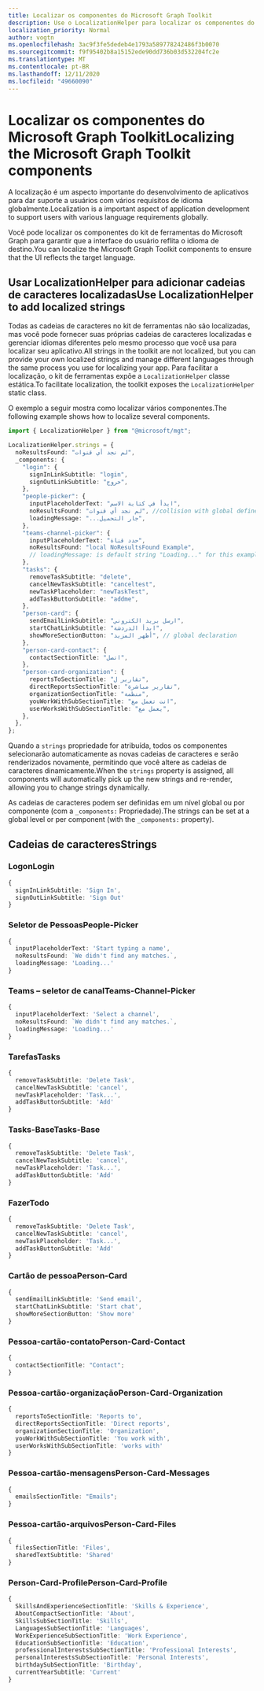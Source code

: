 ```yaml
---
title: Localizar os componentes do Microsoft Graph Toolkit
description: Use o LocalizationHelper para localizar os componentes do Microsoft Graph Toolkit.
localization_priority: Normal
author: vogtn
ms.openlocfilehash: 3ac9f3fe5dedeb4e1793a589778242486f3b0070
ms.sourcegitcommit: f9f95402b8a15152ede90dd736b03d532204fc2e
ms.translationtype: MT
ms.contentlocale: pt-BR
ms.lasthandoff: 12/11/2020
ms.locfileid: "49660090"
---
```

# <a name="localizing-the-microsoft-graph-toolkit-components"></a><span data-ttu-id="d64b0-103">Localizar os componentes do Microsoft Graph Toolkit</span><span class="sxs-lookup"><span data-stu-id="d64b0-103">Localizing the Microsoft Graph Toolkit components</span></span>

<span data-ttu-id="d64b0-104">A localização é um aspecto importante do desenvolvimento de aplicativos para dar suporte a usuários com vários requisitos de idioma globalmente.</span><span class="sxs-lookup"><span data-stu-id="d64b0-104">Localization is a important aspect of application development to support users with various language requirements globally.</span></span>

<span data-ttu-id="d64b0-105">Você pode localizar os componentes do kit de ferramentas do Microsoft Graph para garantir que a interface do usuário reflita o idioma de destino.</span><span class="sxs-lookup"><span data-stu-id="d64b0-105">You can localize the Microsoft Graph Toolkit components to ensure that the UI reflects the target language.</span></span>

## <a name="use-localizationhelper-to-add-localized-strings"></a><span data-ttu-id="d64b0-106">Usar LocalizationHelper para adicionar cadeias de caracteres localizadas</span><span class="sxs-lookup"><span data-stu-id="d64b0-106">Use LocalizationHelper to add localized strings</span></span>

<span data-ttu-id="d64b0-107">Todas as cadeias de caracteres no kit de ferramentas não são localizadas, mas você pode fornecer suas próprias cadeias de caracteres localizadas e gerenciar idiomas diferentes pelo mesmo processo que você usa para localizar seu aplicativo.</span><span class="sxs-lookup"><span data-stu-id="d64b0-107">All strings in the toolkit are not localized, but you can provide your own localized strings and manage different languages through the same process you use for localizing your app.</span></span> <span data-ttu-id="d64b0-108">Para facilitar a localização, o kit de ferramentas expõe a `LocalizationHelper` classe estática.</span><span class="sxs-lookup"><span data-stu-id="d64b0-108">To facilitate localization, the toolkit exposes the `LocalizationHelper` static class.</span></span>

<span data-ttu-id="d64b0-109">O exemplo a seguir mostra como localizar vários componentes.</span><span class="sxs-lookup"><span data-stu-id="d64b0-109">The following example shows how to localize several components.</span></span>

```ts
import { LocalizationHelper } from "@microsoft/mgt";

LocalizationHelper.strings = {
  noResultsFound: "لم نجد أي قنوات",
  _components: {
    "login": {
      signInLinkSubtitle: "login",
      signOutLinkSubtitle: "خروج",
    },
    "people-picker": {
      inputPlaceholderText: "ابدأ في كتابة الاسم",
      noResultsFound: "لم نجد أي قنوات", //collision with global defined noResultsFound will overwrite with local result
      loadingMessage: "...جار التحميل",
    },
    "teams-channel-picker": {
      inputPlaceholderText: "حدد قناة",
      noResultsFound: "local NoResultsFound Example",
      // loadingMessage: is default string "Loading..." for this example since not defined globally or locally
    },
    "tasks": {
      removeTaskSubtitle: "delete",
      cancelNewTaskSubtitle: "canceltest",
      newTaskPlaceholder: "newTaskTest",
      addTaskButtonSubtitle: "addme",
    },
    "person-card": {
      sendEmailLinkSubtitle: "ارسل بريد الكتروني",
      startChatLinkSubtitle: "ابدأ الدردشة",
      showMoreSectionButton: "أظهر المزيد", // global declaration
    },
    "person-card-contact": {
      contactSectionTitle: "اتصل",
    },
    "person-card-organization": {
      reportsToSectionTitle: "تقارير ل",
      directReportsSectionTitle: "تقارير مباشرة",
      organizationSectionTitle: "منظمة",
      youWorkWithSubSectionTitle: "انت تعمل مع",
      userWorksWithSubSectionTitle: "يعمل مع",
    },
  },
};
```

<span data-ttu-id="d64b0-110">Quando a `strings` propriedade for atribuída, todos os componentes selecionarão automaticamente as novas cadeias de caracteres e serão renderizados novamente, permitindo que você altere as cadeias de caracteres dinamicamente.</span><span class="sxs-lookup"><span data-stu-id="d64b0-110">When the `strings` property is assigned, all components will automatically pick up the new strings and re-render, allowing you to change strings dynamically.</span></span> 

<span data-ttu-id="d64b0-111">As cadeias de caracteres podem ser definidas em um nível global ou por componente (com a `_components:` Propriedade).</span><span class="sxs-lookup"><span data-stu-id="d64b0-111">The strings can be set at a global level or per component (with the `_components:` property).</span></span>

## <a name="strings"></a><span data-ttu-id="d64b0-112">Cadeias de caracteres</span><span class="sxs-lookup"><span data-stu-id="d64b0-112">Strings</span></span>

### <a name="login"></a><span data-ttu-id="d64b0-113">Logon</span><span class="sxs-lookup"><span data-stu-id="d64b0-113">Login</span></span>

```ts
{
  signInLinkSubtitle: 'Sign In',
  signOutLinkSubtitle: 'Sign Out'
}
```

### <a name="people-picker"></a><span data-ttu-id="d64b0-114">Seletor de Pessoas</span><span class="sxs-lookup"><span data-stu-id="d64b0-114">People-Picker</span></span>

```ts
{
  inputPlaceholderText: 'Start typing a name',
  noResultsFound: `We didn't find any matches.`,
  loadingMessage: 'Loading...'
}
```

### <a name="teams-channel-picker"></a><span data-ttu-id="d64b0-115">Teams – seletor de canal</span><span class="sxs-lookup"><span data-stu-id="d64b0-115">Teams-Channel-Picker</span></span>

```ts
{
  inputPlaceholderText: 'Select a channel',
  noResultsFound: `We didn't find any matches.`,
  loadingMessage: 'Loading...'
}
```

### <a name="tasks"></a><span data-ttu-id="d64b0-116">Tarefas</span><span class="sxs-lookup"><span data-stu-id="d64b0-116">Tasks</span></span>

```ts
{
  removeTaskSubtitle: 'Delete Task',
  cancelNewTaskSubtitle: 'cancel',
  newTaskPlaceholder: 'Task...',
  addTaskButtonSubtitle: 'Add'
}
```

### <a name="tasks-base"></a><span data-ttu-id="d64b0-117">Tasks-Base</span><span class="sxs-lookup"><span data-stu-id="d64b0-117">Tasks-Base</span></span>

```ts
{
  removeTaskSubtitle: 'Delete Task',
  cancelNewTaskSubtitle: 'cancel',
  newTaskPlaceholder: 'Task...',
  addTaskButtonSubtitle: 'Add'
}
```

### <a name="todo"></a><span data-ttu-id="d64b0-118">Fazer</span><span class="sxs-lookup"><span data-stu-id="d64b0-118">Todo</span></span>

```ts
{
  removeTaskSubtitle: 'Delete Task',
  cancelNewTaskSubtitle: 'cancel',
  newTaskPlaceholder: 'Task...',
  addTaskButtonSubtitle: 'Add'
}
```

### <a name="person-card"></a><span data-ttu-id="d64b0-119">Cartão de pessoa</span><span class="sxs-lookup"><span data-stu-id="d64b0-119">Person-Card</span></span>

```ts
{
  sendEmailLinkSubtitle: 'Send email',
  startChatLinkSubtitle: 'Start chat',
  showMoreSectionButton: 'Show more'
}
```

### <a name="person-card-contact"></a><span data-ttu-id="d64b0-120">Pessoa-cartão-contato</span><span class="sxs-lookup"><span data-stu-id="d64b0-120">Person-Card-Contact</span></span>

```ts
{
  contactSectionTitle: "Contact";
}
```

### <a name="person-card-organization"></a><span data-ttu-id="d64b0-121">Pessoa-cartão-organização</span><span class="sxs-lookup"><span data-stu-id="d64b0-121">Person-Card-Organization</span></span>

```ts
{
  reportsToSectionTitle: 'Reports to',
  directReportsSectionTitle: 'Direct reports',
  organizationSectionTitle: 'Organization',
  youWorkWithSubSectionTitle: 'You work with',
  userWorksWithSubSectionTitle: 'works with'
}
```

### <a name="person-card-messages"></a><span data-ttu-id="d64b0-122">Pessoa-cartão-mensagens</span><span class="sxs-lookup"><span data-stu-id="d64b0-122">Person-Card-Messages</span></span>

```ts
{
  emailsSectionTitle: "Emails";
}
```

### <a name="person-card-files"></a><span data-ttu-id="d64b0-123">Pessoa-cartão-arquivos</span><span class="sxs-lookup"><span data-stu-id="d64b0-123">Person-Card-Files</span></span>

```ts
{
  filesSectionTitle: 'Files',
  sharedTextSubtitle: 'Shared'
}
```

### <a name="person-card-profile"></a><span data-ttu-id="d64b0-124">Person-Card-Profile</span><span class="sxs-lookup"><span data-stu-id="d64b0-124">Person-Card-Profile</span></span>

```ts
{
  SkillsAndExperienceSectionTitle: 'Skills & Experience',
  AboutCompactSectionTitle: 'About',
  SkillsSubSectionTitle: 'Skills',
  LanguagesSubSectionTitle: 'Languages',
  WorkExperienceSubSectionTitle: 'Work Experience',
  EducationSubSectionTitle: 'Education',
  professionalInterestsSubSectionTitle: 'Professional Interests',
  personalInterestsSubSectionTitle: 'Personal Interests',
  birthdaySubSectionTitle: 'Birthday',
  currentYearSubtitle: 'Current'
}
```
